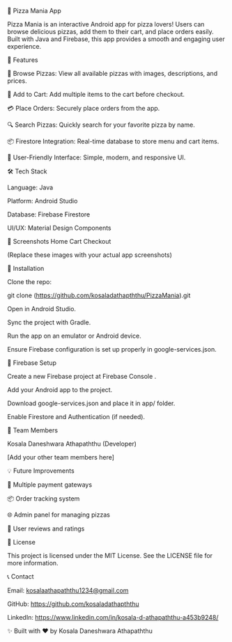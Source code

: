 🍕 Pizza Mania App

Pizza Mania is an interactive Android app for pizza lovers! Users can browse delicious pizzas, add them to their cart, and place orders easily. Built with Java and Firebase, this app provides a smooth and engaging user experience.

📌 Features

🍕 Browse Pizzas: View all available pizzas with images, descriptions, and prices.

🛒 Add to Cart: Add multiple items to the cart before checkout.

💳 Place Orders: Securely place orders from the app.

🔍 Search Pizzas: Quickly search for your favorite pizza by name.

📦 Firestore Integration: Real-time database to store menu and cart items.

📱 User-Friendly Interface: Simple, modern, and responsive UI.

🛠 Tech Stack

Language: Java

Platform: Android Studio

Database: Firebase Firestore

UI/UX: Material Design Components

🎨 Screenshots
Home	Cart	Checkout

	
	

(Replace these images with your actual app screenshots)

🚀 Installation

Clone the repo:

git clone (https://github.com/kosaladathapththu/PizzaMania).git


Open in Android Studio.

Sync the project with Gradle.

Run the app on an emulator or Android device.

Ensure Firebase configuration is set up properly in google-services.json.

🔗 Firebase Setup

Create a new Firebase project at Firebase Console
.

Add your Android app to the project.

Download google-services.json and place it in app/ folder.

Enable Firestore and Authentication (if needed).

👥 Team Members

Kosala Daneshwara Athapaththu (Developer)

[Add your other team members here]

💡 Future Improvements

🍕 Multiple payment gateways

📦 Order tracking system

🌐 Admin panel for managing pizzas

💬 User reviews and ratings

📄 License

This project is licensed under the MIT License.
See the LICENSE
 file for more information.

📞 Contact

Email: kosalaathapaththu1234@gmail.com

GitHub: https://github.com/kosaladathapththu

LinkedIn: https://www.linkedin.com/in/kosala-d-athapaththu-a453b9248/

✨ Built with ❤️ by Kosala Daneshwara Athapaththu
